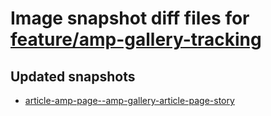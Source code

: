 # Image snapshot diff files for [feature/amp-gallery-tracking](https://github.com/brightsitesconsulting/standard-pwamp/pull/645)

## Updated snapshots
- [article-amp-page--amp-gallery-article-page-story](./article-amp-page--amp-gallery-article-page-story)
